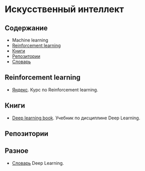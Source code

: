 # Искусственный интеллект

## Содержание
- Machine learning
- [Reinforcement learning](#Reinforcement-learning)
- [Книги](#Книги)
- [Репозитории](#Репозитории)
- [Словарь](#Словарь)
## Reinforcement learning
- [Яндекс](https://github.com/yandexdataschool/Practical_RL). Курс по Reinforcement learning.

## Книги
- [Deep learning book](http://www.deeplearningbook.org). Учебник по дисциплине Deep Learning. 
## Репозитории

## Разное
- [Словарь](https://towardsdatascience.com/the-deep-learning-ai-dictionary-ade421df39e4) Deep Learning.



